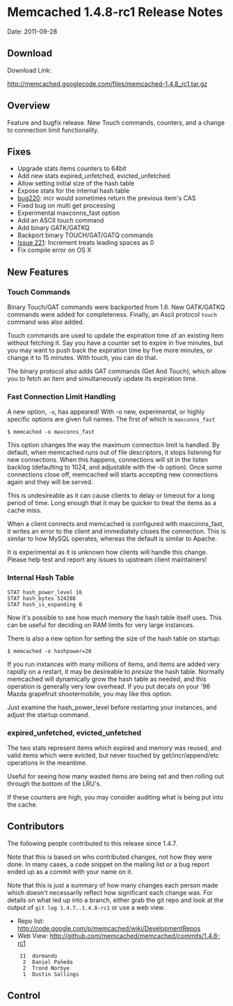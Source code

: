 # Memcached 1.4.8-rc1 Release Notes #

Date: 2011-09-28

## Download ##

Download Link:

http://memcached.googlecode.com/files/memcached-1.4.8_rc1.tar.gz


## Overview ##

Feature and bugfix release. New Touch commands, counters, and a change to
connection limit functionality.

## Fixes ##

  * Upgrade stats items counters to 64bit
  * Add new stats expired\_unfetched, evicted\_unfetched
  * Allow setting initial size of the hash table
  * Expose stats for the internal hash table
  * [bug220](https://code.google.com/p/memcached/issues/detail?id=0): incr would sometimes return the previous item's CAS
  * Fixed bug on multi get processing
  * Experimental maxconns\_fast option
  * Add an ASCII touch command
  * Add binary GATK/GATKQ
  * Backport binary TOUCH/GAT/GATQ commands
  * [Issue 221](https://code.google.com/p/memcached/issues/detail?id=221): Increment treats leading spaces as 0
  * Fix compile error on OS X

## New Features ##

### Touch Commands ###

Binary Touch/GAT commands were backported from 1.6. New GATK/GATKQ commands
were added for completeness. Finally, an Ascii protocol `touch` command was
also added.

Touch commands are used to update the expiration time of an existing item
without fetching it. Say you have a counter set to expire in five minutes, but
you may want to push back the expiration time by five more minutes, or change
it to 15 minutes. With touch, you can do that.

The binary protocol also adds GAT commands (Get And Touch), which allow you to
fetch an item and simultaneously update its expiration time.

### Fast Connection Limit Handling ###

A new option, `-o`, has appeared! With -o new, experimental, or highly
specific options are given full names. The first of which is `maxconns_fast`

`$ memcached -o maxconns_fast`

This option changes the way the maximum connection limit is handled. By
default, when memcached runs out of file descriptors, it stops listening for
new connections. When this happens, connections will sit in the listen backlog
(defaulting to 1024, and adjustable with the -b option). Once some connections
close off, memcached will starts accepting new connections again and they will
be served.

This is undesireable as it can cause clients to delay or timeout for a long
period of time. Long enough that it may be quicker to treat the items as a
cache miss.

When a client connects and memcached is configured with maxconns\_fast, it
writes an error to the client and immediately closes the connection. This is
similar to how MySQL operates, whereas the default is similar to Apache.

It is experimental as it is unknown how clients will handle this change.
Please help test and report any issues to upstream client maintainers!

### Internal Hash Table ###

```
STAT hash_power_level 16
STAT hash_bytes 524288
STAT hash_is_expanding 0
```

Now it's possible to see how much memory the hash table itself uses. This can
be useful for deciding on RAM limits for very large instances.

There is also a new option for setting the size of the hash table on startup:

`$ memcached -o hashpower=20`

If you run instances with many millions of items, and items are added very
rapidly on a restart, it may be desireable to _presize_ the hash table.
Normally memcached will dynamically grow the hash table as needed, and this
operation is generally very low overhead. If you put decals on your '96 Mazda
grapefruit shootermobile, you may like this option.

Just examine the hash\_power\_level before restarting your instances, and adjust
the startup command.

### expired\_unfetched, evicted\_unfetched ###

The two stats represent items which expired and memory was reused, and valid
items which were evicted, but never touched by get/incr/append/etc operations
in the meantime.

Useful for seeing how many wasted items are being set and then rolling out
through the bottom of the LRU's.

If these counters are high, you may consider auditing what is being put into
the cache.

## Contributors ##

The following people contributed to this release since 1.4.7.

Note that this is based on who contributed changes, not how they were
done.  In many cases, a code snippet on the mailing list or a bug
report ended up as a commit with your name on it.

Note that this is just a summary of how many changes each person made
which doesn't necessarily reflect how significant each change was.
For details on what led up into a branch, either grab the git repo and
look at the output of `git log 1.4.7..1.4.8-rc1` or use a web view.

  * Repo list:  http://code.google.com/p/memcached/wiki/DevelopmentRepos
  * Web View: http://github.com/memcached/memcached/commits/1.4.8-rc1

```
    11  dormando
     2  Daniel Pañeda
     2  Trond Norbye
     1  Dustin Sallings
```


## Control ##
